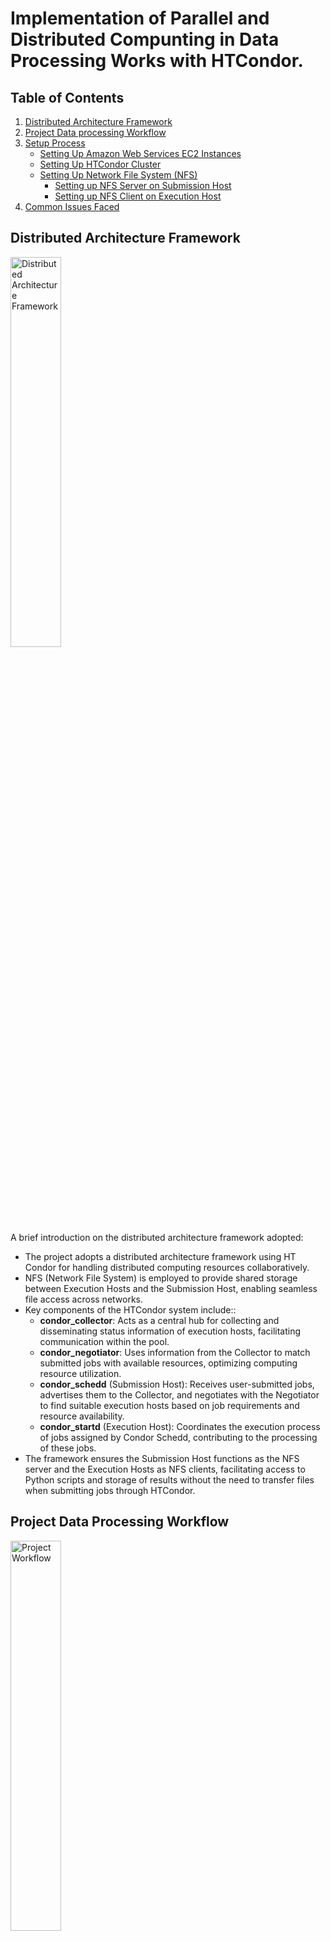 # Implementation of Parallel and Distributed Compunting in Data Processing Works with HTCondor.
## Table of Contents
1. [Distributed Architecture Framework](#distributed-architecture-framework)
2. [Project Data processing Workflow](#project-data-processing-workflow)
3. [Setup Process](#setup-process)
    - [Setting Up Amazon Web Services EC2 Instances](#setting-up-amazon-web-services-ec2-instances)
    - [Setting Up HTCondor Cluster](#setting-up-htcondor-cluster)
    - [Setting Up Network File System (NFS)](#setting-up-network-file-system-nfs)
        - [Setting up NFS Server on Submission Host](#setting-up-nfs-server-on-submission-host)
        - [Setting up NFS Client on Execution Host](#setting-up-nfs-client-on-execution-host)
4. [Common Issues Faced](#common-issues-faced)
## Distributed Architecture Framework
<div>
    <img src="images/architecture_framework.jpg" width="40%" height="40%" alt="Distributed Architecture Framework">
</div>
A brief introduction on the distributed architecture framework adopted:

- The project adopts a distributed architecture framework using HT Condor for handling distributed computing resources collaboratively.
- NFS (Network File System) is employed to provide shared storage between Execution Hosts and the Submission Host, enabling seamless file access across networks.
- Key components of the HTCondor system include::
    - **condor_collector**: Acts as a central hub for collecting and disseminating status information of execution hosts, facilitating communication within the pool.
    - **condor_negotiator**: Uses information from the Collector to match submitted jobs with available resources, optimizing computing resource utilization.
    - **condor_schedd** (Submission Host): Receives user-submitted jobs, advertises them to the Collector, and negotiates with the Negotiator to find suitable execution hosts based on job requirements and resource availability.
    - **condor_startd** (Execution Host): Coordinates the execution process of jobs assigned by Condor Schedd, contributing to the processing of these jobs.
- The framework ensures the Submission Host functions as the NFS server and the Execution Hosts as NFS clients, facilitating access to Python scripts and storage of results without the need to transfer files when submitting jobs through HTCondor.

## Project Data Processing Workflow
<div>
    <img src="images/project_workflow.jpg" width="40%" height="40%" alt="Project Workflow">
</div>
A brief introduction on the data processing workflow:

- The data processing workflow in this project focuses on Exploratory Data Analysis and developing statistical models to predict Malaysia's total export value.
- It consists of a total of three (3) phases - **Extraction and Loading**, **Data Transformation**, and **Data Analysis and Modelling**.
- The workflow aims to derive valueable insights and create predictive models to support decision-making, with a detailed explanation and sample outputs provided for the data processing in a distributed environment.

## Setup Process
The following sections describe the setup process for replicating this project works.

### Setting Up Amazon Web Services EC2 Instances.
1. Spin up a total of four (4) EC2 Instances with the configurations stated below:
    - Instance 1:
        - Name: *CondorHost*
        - Instance Type: t2.micro
    - Instance 2:
        - Name: *SubmHost*
        - Instance Type: t2.medium
    - Instance 3:
        - Name: *Executor01*
        - Instance Type: t2.medium
    - Instance 4:
        - Name: *Executor02*
        - Instance Type: t2.medium
    
    ***Notes**: All EC2 instances are using   **Amazon Linux 2023 AMI**, and group under the same security group. A new key pair or existing key pair can be used to securely connect to the launched instances.*

2. Configure the inbound rules for the selected security group to allow all traffic to pass within the security pool group.
    - Navigate to the AWS EC2 sidebar, and select the **Security Groups** from the drop down list of **Network & Security**.
    - Select the used seciurity group name and edit the inbound rules.
    - Choose **All traffic** for **Type**, **Custom** for **Source**, and select the security group name in the box next to **Source**.
    - Save the configuration.

### Setting Up HTCondor Cluster
1. Access the EC2 instances and perform updates.
    - Connect to the instances via SSH client.
    - Perform update on all instances using `sudo apt-get update`.

2. Assigning HTCondor roles to each machines. In this  project, *CondorHost* is the **Central Manager** whereas *SubmHost* is the **Submission Host**. The remaining two instances - *Executor01* and *Executor02* are the **Execution Hosts**.
    - To assign the **Central Manager**, run the following command line (Reference from this [guide](https://htcondor.readthedocs.io/en/latest/getting-htcondor/admin-quick-start.html#assigning-roles-to-machines)):

        - ```curl -fsSL https://get.htcondor.org|sudo GET_HTCONDOR_PASSWORD="$htcondor_password" /bin/bash -s -- --no-dry-run --central-manager $central_manager_name```
    - To assign the **Submission Host**, run the following command line:

        - ```curl -fsSL https://get.htcondor.org | sudo GET_HTCONDOR_PASSWORD="$htcondor_password" /bin/bash -s -- --no-dry-run --submit $central_manager_name```
    - To assign the **Execution Host**, run the following command line:

        - ```curl -fsSL https://get.htcondor.org | sudo GET_HTCONDOR_PASSWORD="$htcondor_password" /bin/bash -s -- --no-dry-run --execute $central_manager_name```
3. After installing/assigning the roles for each instance, run the following codes to check if the HTCondor is functioning properly:
    - Run
    ```sudo systemctl status condor``` command line to verify the presence of specific components within the CGroup, as per the role of the instance:
        - **condor_collector** and **condor_negotiator** need to be found on **Central Manager**.
        - **condor_schedd** needs to be found on the **Submission Host**.
        - **condor_startd** needs to be found on the **Execution Host**.
    - If any of these components are missing according to the respective roles, run the following commands to restart the HTCondor:
        - ```sudo systemctl enable condor```
        - ```sudo systemctl restart condor```
        - ```sudo systemctl status condor```

    - Run the command ```condor_status``` to verify the detection of all Execution Hosts within the HTCondor cluster. If any Execution Hosts are found missing, check that all instances are configured with the same security group and confirm that they are correctly linked with the correct Central Manager IP address during the roles assigning phase.
        
    *Notes: If the above approach does not rectify the issue with missing components, consider exploring alternative troubleshooting techniques*
    
### Setting Up Network File System (NFS)
NFS is used to allow the system to share the directoris and files with others over a network. In this setup, the Submission Host functions as the NFS Server, while the Execution Hosts act as the Clients.

The setup procedures are as below (Reference from this [guide](https://ubuntu.com/server/docs/service-nfs)):

#### Setting up NFS Server on Submission Host

1. On the **Submission Host**, run the following commands to install the NFS Server on it.
    - ```sudo apt install nfs-kernel-server```
    - ```sudo systemctl start nfs-kernel-server.service```

2. On the **Submission Host**, create two new directories - **results** and **scripts** by running this command `mkdir /results /scripts `.

3. Run this command `nano /etc/exports` to modify the file and add in the following lines at the bottom of the file:

    ```
    /home/ubuntu/scripts *(rw,sync,no_subtree_check)
    /home/ubuntu/results *(rw,sync,no_subtree_check)
    ```
4. Run this command `sudo exportfs -a` to apply the new configuration.

#### Setting up NFS Client on Execution Host

1. On the **Execution Host**, run the following commands to install the NFS Client on it.
    - `sudo apt install nfs-common`
    - `sudo systemctl start nfs-common.service`

2. On the **Execution Host**, create two new directories - **results** and **scripts** by running this command `mkdir /results /scripts `.

3. <a id="mounting"></a> Mount the created directories with the selected directories from the NFS-Server by runnning the following commands:
    - `sudo mount $Submission_Host_IP_Address:/home/ubuntu/results /home/ubuntu/results`

    - `sudo mount $Submission_Host_IP_Address:/home/ubuntu/scripts /home/ubuntu/scripts`

    ***Notes**: Replace $Submission_Host_IP_Address with the actual IP address of your submission host. To verify the NFS setup between the Server and Client, attempt to create a new file within the directories that are mounted.*

## How to Perform the Data Processing Works?
After successfully setup the AWS EC2 instances, HTCondor Cluster and NFS, follow the steps in this section to perform the data processing works.

### Descriptions on the File Directories at Submission Host
In addition to the previous created directories - results and scripts, create another two directories - **output** and **job_submission** on the **Submission Host** by running this command `mkdir /output /job_submission`.

The descriptions of each directory are as below:
- **results**: Stores the data or outputs generated from the executed jobs which include .xlsx files and images.
- **scripts**: Stores the necessary python scripts to be used for data processing works.
- **output**: Stores the error log, output log and other log files generated from submitted jobs. It helps to provide necessary information and insights for debugging and monitor the job execution process.
- **job_submission**: Stores the bash scripts and job submission files.

***Notes**: Execution Hosts only need to mount to the **results** and **scripts** directories.*

### Setting Up the Virtual Environment on Execution Hosts
On the **Submission Host**, perform the following steps:
1. Create a **.py** file in the **scripts** folder (Refer [this](scripts/venv_setup.py)).
2. Create a bash script **.sh** file in the **job_submission** folder (Refer [this](job_submission/venv_setup.sh)).
3. Create a job submission file **.sub** in the **job_submission** folder (Refer [this](job_submission/venv_setup.sub)).
4. Test run it by submitting a job by running this command `condor_submit job_submission/venv_setup.sub`.
5. Check the error logs and output logs in the **output** folder.

## Common Issues Faced:
### Issue 1: NFS Clients demount from NFS Server when AWS EC2 instances restarted.
When AWS EC2 instances are rebooted, NFS Clients may become disconnected from the NFS Server. An indicator of this problem is the error logs from submitted jobs, stating that specific files are not found from the specified directory.

**Solution**: This issue can be resolved by remounting the directories from NFS Clients to the NFS Server. For more details see [Step 3 in Setting up NFS Client on Execution Host](#mounting).

#### Issue 2: NFS Client could not be started due to masked.
**Solution**: Refer to this two references - [Reference A](https://unix.stackexchange.com/questions/308904/systemd-how-to-unmask-a-service-whose-unit-file-is-empty) and [Reference B](https://www.suse.com/support/kb/doc/?id=000019136).

